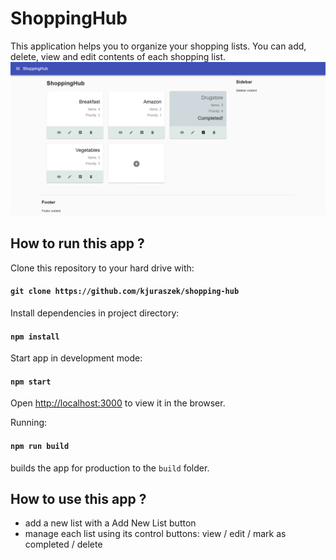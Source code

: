 # ShoppingHub
This application helps you to organize your shopping lists. You can add, delete, view and edit contents of each shopping list. 
![ShoppingHub - application view](./ShoppingHub_screenshot.png "ShoppingHub - application view")
## How to run this app ?
Clone this repository to your hard drive with:
#### `git clone https://github.com/kjuraszek/shopping-hub`

Install dependencies in project directory:
#### `npm install`

Start app in development mode:
#### `npm start`
Open [http://localhost:3000](http://localhost:3000) to view it in the browser.

Running:
#### `npm run build`
builds the app for production to the `build` folder.

## How to use this app ?
- add a new list with a Add New List button
- manage each list using its control buttons: view / edit / mark as completed / delete